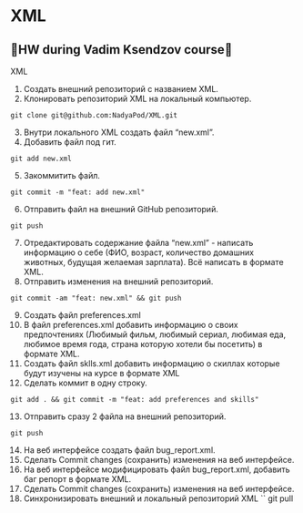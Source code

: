 # XML

## :small_blue_diamond:HW during Vadim Ksendzov course:small_blue_diamond:

XML
 1. Создать внешний репозиторий c названием XML.
 2. Клонировать репозиторий XML на локальный компьютер.
 ```
 git clone git@github.com:NadyaPod/XML.git
 ```
 3. Внутри локального XML создать файл “new.xml”.
 4. Добавить файл под гит.
 ```
 git add new.xml
 ```
 5. Закоммитить файл.
 ```
 git commit -m "feat: add new.xml"
 ```
 6. Отправить файл на внешний GitHub репозиторий.
 ```
 git push
 ```
 7. Отредактировать содержание файла “new.xml” - написать информацию о себе (ФИО, возраст, количество домашних животных, будущая желаемая зарплата). Всё написать в формате XML.
 8. Отправить изменения на внешний репозиторий.
 ```
 git commit -am "feat: new.xml" && git push
 ```
 9. Создать файл preferences.xml
 10. В файл preferences.xml добавить информацию о своих предпочтениях (Любимый фильм, любимый сериал, любимая еда, любимое время года, страна которую хотели бы посетить) в формате XML.
 11. Создать файл sklls.xml добавить информацию о скиллах которые будут изучены на курсе в формате XML
 12. Сделать коммит в одну строку.
 ```
 git add . && git commit -m "feat: add preferences and skills"
 ```
 13. Отправить сразу 2 файла на внешний репозиторий.
 ```
 git push
 ```
 14. На веб интерфейсе создать файл bug_report.xml.
 15. Сделать Commit changes (сохранить) изменения на веб интерфейсе.
 16. На веб интерфейсе модифицировать файл bug_report.xml, добавить баг репорт в формате XML.
 17. Сделать Commit changes (сохранить) изменения на веб интерфейсе.
 18. Синхронизировать внешний и локальный репозиторий XML
 ``
 git pull
 ```
